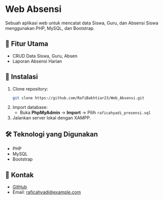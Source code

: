 # Web Absensi
Sebuah aplikasi web untuk mencatat data Siswa, Guru, dan Absensi Siswa menggunakan PHP, MySQL, dan Bootstrap.

## 📌 Fitur Utama
- CRUD Data Siswa, Guru, Absen
- Laporan Absensi Harian

## 🚀 Instalasi
1. Clone repository:
    ```bash
    git clone https://github.com/RafiBakhtiar23/Web_Absensi.git
    ```
2. Import database:
    - Buka **PhpMyAdmin** → **Import** → Pilih `raficahyadi_presensi.sql`
3. Jalankan server lokal dengan XAMPP.

## 🛠 Teknologi yang Digunakan
- PHP
- MySQL
- Bootstrap

## 📧 Kontak
- [GitHub](https://github.com/RafiBakhtiar23)
- Email: raficahyadi@example.com
